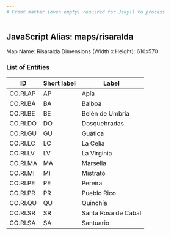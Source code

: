 ```yaml
---
# Front matter (even empty) required for Jekyll to process
---
```


## JavaScript Alias: maps/risaralda

Map Name: Risaralda
Dimensions (Width x Height): 610x570





### List of Entities

ID | Short label | Label
---|---|---|
CO.RI.AP|AP|Apía
CO.RI.BA|BA|Balboa
CO.RI.BE|BE|Belén de Umbría
CO.RI.DO|DO|Dosquebradas
CO.RI.GU|GU|Guática
CO.RI.LC|LC|La Celia
CO.RI.LV|LV|La Virginia
CO.RI.MA|MA|Marsella
CO.RI.MI|MI|Mistrató
CO.RI.PE|PE|Pereira
CO.RI.PR|PR|Pueblo Rico
CO.RI.QU|QU|Quinchía
CO.RI.SR|SR|Santa Rosa de Cabal
CO.RI.SA|SA|Santuario
